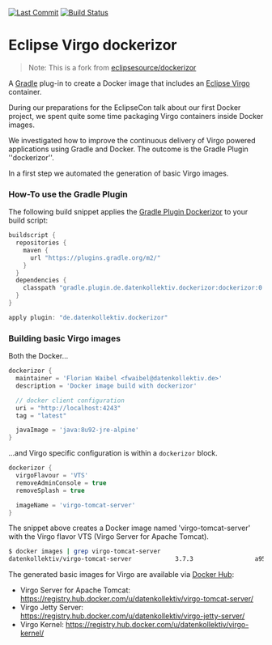 [![Last Commit](https://img.shields.io/github/last-commit/datenkollektiv/dockerizor?style=flat)](https://github.com/datenkollektiv/dockerizor/commits/)
[![Build Status](https://circleci.com/gh/datenkollektiv/dockerizor.svg?style=shield)](https://circleci.com/gh/datenkollektiv/dockerizor)

# Eclipse Virgo dockerizor

> Note: This is a fork from [eclipsesource/dockerizor](https://github.com/eclipsesource/dockerizor)

A [Gradle][gradle] plug-in to create a Docker image that includes an [Eclipse Virgo][Virgo] container.

During our preparations for the EclipseCon talk about our first Docker project, we spent quite some time
packaging Virgo containers inside Docker images.

We investigated how to improve the continuous delivery of Virgo powered applications using Gradle and Docker. The outcome is the Gradle Plugin ''dockerizor''.

In a first step we automated the generation of basic Virgo images.

### How-To use the Gradle Plugin

The following build snippet applies the [Gradle Plugin Dockerizor][dockerizor] to your build script:

```groovy
buildscript {
  repositories {
    maven {
      url "https://plugins.gradle.org/m2/"
    }
  }
  dependencies {
    classpath "gradle.plugin.de.datenkollektiv.dockerizor:dockerizor:0.9.2"
  }
}

apply plugin: "de.datenkollektiv.dockerizor"
```

### Building basic Virgo images

Both the Docker...

```groovy
dockerizor {
  maintainer = 'Florian Waibel <fwaibel@datenkollektiv.de>'
  description = 'Docker image build with dockerizor'

  // docker client configuration
  uri = "http://localhost:4243"
  tag = "latest"

  javaImage = 'java:8u92-jre-alpine'
}
```

...and Virgo specific configuration is within a `dockerizor` block.

```groovy
dockerizor {
  virgoFlavour = 'VTS'
  removeAdminConsole = true
  removeSplash = true

  imageName = 'virgo-tomcat-server'
}
```

The snippet above creates a Docker image named 'virgo-tomcat-server' with the Virgo flavor VTS (Virgo Server for Apache Tomcat).

```bash
$ docker images | grep virgo-tomcat-server
datenkollektiv/virgo-tomcat-server            3.7.3                 a95cb6faa18f        2 minutes ago       175MB
```

The generated basic images for Virgo are available via [Docker Hub][dockerhub]:

 * Virgo Server for Apache Tomcat: https://registry.hub.docker.com/u/datenkollektiv/virgo-tomcat-server/
 * Virgo Jetty Server: https://registry.hub.docker.com/u/datenkollektiv/virgo-jetty-server/
 * Virgo Kernel: https://registry.hub.docker.com/u/datenkollektiv/virgo-kernel/

[Virgo]: http://www.eclipse.org/virgo/ "Virgo"
[dockerhub]: https://hub.docker.com/ "Docker Hub"
[gradle]: http://gradle.org/ "Gradle"
[dockerizor]: https://plugins.gradle.org/plugin/de.datenkollektiv.dockerizor "Gradle Plugin Dockerizor"
